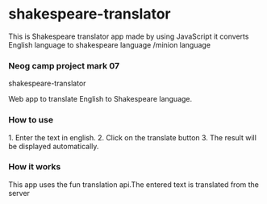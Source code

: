 # shakespeare-translator

This is Shakespeare  translator app made by using JavaScript it converts English language to shakespeare language /minion language

<h3>Neog camp project mark 07</h3>

shakespeare-translator

Web app to translate English to Shakespeare language.

<h3>How to use</h3>
1. Enter the text in english. 2. Click on the translate button 3. The result will be displayed automatically.

<h3>How it works</h3>
This app uses the fun translation api.The entered text is translated from the server


